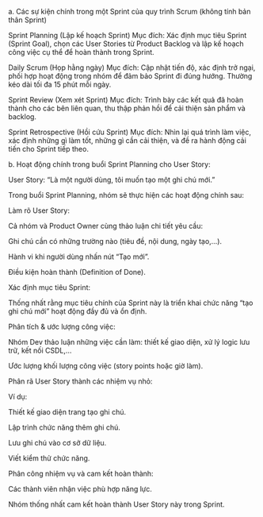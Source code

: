 a. Các sự kiện chính trong một Sprint của quy trình Scrum (không tính bản thân Sprint)

Sprint Planning (Lập kế hoạch Sprint)
 Mục đích: Xác định mục tiêu Sprint (Sprint Goal), chọn các User Stories từ Product Backlog và lập kế hoạch công việc cụ thể để hoàn thành trong Sprint.

Daily Scrum (Họp hằng ngày)
 Mục đích: Cập nhật tiến độ, xác định trở ngại, phối hợp hoạt động trong nhóm để đảm bảo Sprint đi đúng hướng.
 Thường kéo dài tối đa 15 phút mỗi ngày.

Sprint Review (Xem xét Sprint)
 Mục đích: Trình bày các kết quả đã hoàn thành cho các bên liên quan, thu thập phản hồi để cải thiện sản phẩm và backlog.

Sprint Retrospective (Hồi cứu Sprint)
 Mục đích: Nhìn lại quá trình làm việc, xác định những gì làm tốt, những gì cần cải thiện, và đề ra hành động cải tiến cho Sprint tiếp theo.

b. Hoạt động chính trong buổi Sprint Planning cho User Story:

User Story: “Là một người dùng, tôi muốn tạo một ghi chú mới.”

Trong buổi Sprint Planning, nhóm sẽ thực hiện các hoạt động chính sau:

Làm rõ User Story:

Cả nhóm và Product Owner cùng thảo luận chi tiết yêu cầu:

Ghi chú cần có những trường nào (tiêu đề, nội dung, ngày tạo,…).

Hành vi khi người dùng nhấn nút “Tạo mới”.

Điều kiện hoàn thành (Definition of Done).

Xác định mục tiêu Sprint:

Thống nhất rằng mục tiêu chính của Sprint này là triển khai chức năng “tạo ghi chú mới” hoạt động đầy đủ và ổn định.

Phân tích & ước lượng công việc:

Nhóm Dev thảo luận những việc cần làm: thiết kế giao diện, xử lý logic lưu trữ, kết nối CSDL,…

Ước lượng khối lượng công việc (story points hoặc giờ làm).

Phân rã User Story thành các nhiệm vụ nhỏ:

Ví dụ:

Thiết kế giao diện trang tạo ghi chú.

Lập trình chức năng thêm ghi chú.

Lưu ghi chú vào cơ sở dữ liệu.

Viết kiểm thử chức năng.

Phân công nhiệm vụ và cam kết hoàn thành:

Các thành viên nhận việc phù hợp năng lực.

Nhóm thống nhất cam kết hoàn thành User Story này trong Sprint.